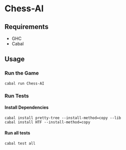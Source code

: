 # Chess-AI

## Requirements

* GHC
* Cabal

## Usage

### Run the Game

```
cabal run Chess-AI
```

### Run Tests

#### Install Dependencies

```
cabal install pretty-tree --install-method=copy --lib
cabal install HTF --install-method=copy
```

#### Run all tests

```
cabal test all
```